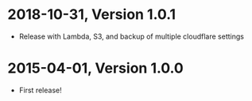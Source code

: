 # 2018-10-31, Version 1.0.1
- Release with Lambda, S3, and backup of multiple cloudflare settings

# 2015-04-01, Version 1.0.0
- First release!
